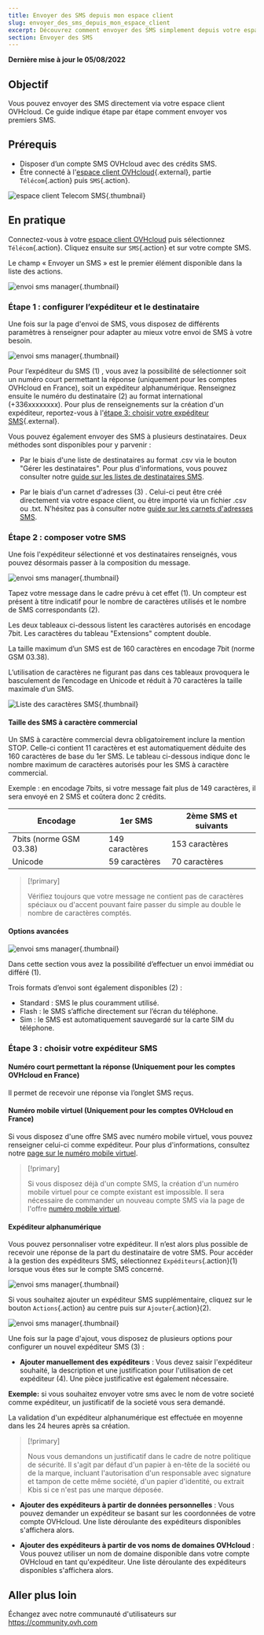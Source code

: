 ```yaml
---
title: Envoyer des SMS depuis mon espace client
slug: envoyer_des_sms_depuis_mon_espace_client
excerpt: Découvrez comment envoyer des SMS simplement depuis votre espace client OVHcloud
section: Envoyer des SMS
---
```


**Dernière mise à jour le 05/08/2022**

## Objectif

Vous pouvez envoyer des SMS directement via votre espace client OVHcloud. Ce guide indique étape par étape comment envoyer vos premiers SMS.

## Prérequis

- Disposer d’un compte SMS OVHcloud avec des crédits SMS.
- Être connecté à l'[espace client OVHcloud](https://www.ovh.com/auth?onsuccess=https%3A%2F%2Fwww.ovhtelecom.fr%2Fmanager&ovhSubsidiary=fr){.external}, partie `Télécom`{.action} puis `SMS`{.action}.

![espace client Telecom SMS](https://raw.githubusercontent.com/ovh/docs/master/templates/control-panel/product-selection/telecom/tpl-telecom-03-fr-sms.png){.thumbnail}

## En pratique

Connectez-vous à votre [espace client OVHcloud](https://www.ovh.com/auth/?action=gotomanager&from=https://www.ovh.com/fr/&ovhSubsidiary=fr) puis sélectionnez `Télécom`{.action}. Cliquez ensuite sur `SMS`{.action} et sur votre compte SMS.

Le champ « Envoyer un SMS » est le premier élément disponible dans la liste des actions.

![envoi sms manager](images/sms-send-control-panel01E.png){.thumbnail}

### Étape 1 : configurer l’expéditeur et le destinataire

Une fois sur la page d'envoi de SMS, vous disposez de différents paramètres à renseigner pour adapter au mieux votre envoi de SMS à votre besoin.

![envoi sms manager](images/sms-send-control-panel02E.png){.thumbnail}

Pour l’expéditeur du SMS (1) , vous avez la possibilité de sélectionner soit un numéro court permettant la réponse (uniquement pour les comptes OVHcloud en France), soit un expéditeur alphanumérique. 
Renseignez ensuite  le numéro du destinataire (2) au format international (+336xxxxxxxx). 
Pour plus de renseignements sur la création d'un expéditeur, reportez-vous à l'[étape 3: choisir votre expéditeur SMS](./#etape-3-choisir-votre-expediteur-sms){.external}.

Vous pouvez également envoyer des SMS à plusieurs destinataires. Deux méthodes sont disponibles pour y parvenir :

- Par le biais d'une liste de destinataires au format .csv via le bouton "Gérer les destinataires". 
Pour plus d'informations, vous pouvez consulter notre [guide sur les listes de destinataires SMS](../liste_de_destinataire_sms/).

- Par le biais d'un carnet d'adresses (3) . Celui-ci peut être créé directement via votre espace client, ou être importé via un fichier .csv ou .txt. 
N'hésitez pas à consulter notre [guide sur les carnets d'adresses SMS](../gerer_mes_carnets_dadresses_sms/).

### Étape 2 : composer votre SMS

Une fois l'expéditeur sélectionné et vos destinataires renseignés, vous pouvez désormais passer à la composition du message.

![envoi sms manager](images/sms-send-control-panel03E.png){.thumbnail}

Tapez votre message dans le cadre prévu à cet effet (1). Un compteur est présent à titre indicatif pour le nombre de caractères utilisés et le nombre de SMS correspondants (2).

Les deux tableaux ci-dessous listent les caractères autorisés en encodage 7bit. Les caractères du tableau "Extensions" comptent double. 

La taille maximum d’un SMS est de 160 caractères en encodage 7bit (norme GSM 03.38).

L’utilisation de caractères ne figurant pas dans ces tableaux provoquera le basculement de l’encodage en Unicode et réduit à 70 caractères la taille maximale d’un SMS.

![Liste des caractères SMS](images/smsauthorizedcharacters.png){.thumbnail}

#### Taille des SMS à caractère commercial

Un SMS à caractère commercial devra obligatoirement inclure la mention STOP. Celle-ci contient 11 caractères et est automatiquement déduite des 160 caractères de base du 1er SMS.
Le tableau ci-dessous indique donc le nombre maximum de caractères autorisés pour les SMS à caractère commercial. 

Exemple : en encodage 7bits, si votre message fait plus de 149 caractères, il sera envoyé en 2 SMS et coûtera donc 2 crédits.

| Encodage | 1er SMS | 2ème SMS et suivants  |
|---|---|---|
| 7bits (norme GSM 03.38) | 149 caractères | 153 caractères |
| Unicode | 59 caractères | 70 caractères  |

> [!primary]
>
> Vérifiez toujours que votre message ne contient pas de caractères spéciaux ou d'accent pouvant faire passer du simple au double le nombre de caractères comptés.
>

#### Options avancées

![envoi sms manager](images/sms-send-control-panel-advanced.png){.thumbnail}

Dans cette section vous avez la possibilité d’effectuer un envoi immédiat ou différé (1).

Trois formats d’envoi sont également disponibles (2) :

- Standard : SMS le plus couramment utilisé.
- Flash : le SMS s’affiche directement sur l’écran du téléphone.
- Sim : le SMS est automatiquement sauvegardé sur la carte SIM du téléphone.

### Étape 3 : choisir votre expéditeur SMS

#### Numéro court permettant la réponse (Uniquement pour les comptes OVHcloud en France)

Il permet de recevoir une réponse via l’onglet SMS reçus.

#### Numéro mobile virtuel (Uniquement pour les comptes OVHcloud en France)

Si vous disposez d'une offre SMS avec numéro mobile virtuel, vous pouvez renseigner celui-ci comme expéditeur. Pour plus d'informations, consultez notre [page sur le numéro mobile virtuel](https://www.ovhtelecom.fr/sms/reponse/numeros-virtuels.xml).

> [!primary]
>
>Si vous disposez déjà d'un compte SMS, la création d'un numéro mobile virtuel pour ce compte existant est impossible. Il sera nécessaire de commander un nouveau compte SMS via la page de l'offre [numéro mobile virtuel](https://www.ovhtelecom.fr/sms/reponse/numeros-virtuels.xml).
>

#### Expéditeur alphanumérique

Vous pouvez personnaliser votre expéditeur. Il n’est alors plus possible de recevoir une réponse de la part du destinataire de votre SMS. Pour accéder à la gestion des expéditeurs SMS, sélectionnez `Expéditeurs`{.action}(1) lorsque vous êtes sur le compte SMS concerné.

![envoi sms manager](images/sms-send-control-panel04E.png){.thumbnail}

Si vous souhaitez ajouter un expéditeur SMS supplémentaire, cliquez sur le bouton `Actions`{.action} au centre puis sur `Ajouter`{.action}(2).

![envoi sms manager](images/sms-send-control-panel05E.png){.thumbnail}

Une fois sur la page d'ajout, vous disposez de plusieurs options pour configurer un nouvel expéditeur SMS (3) :

- **Ajouter manuellement des expéditeurs** : Vous devez saisir l'expéditeur souhaité, la description et une justification pour l'utilisation de cet expéditeur (4). Une pièce justificative est également nécessaire.

**Exemple:** si vous souhaitez envoyer votre sms avec le nom de votre societé comme expéditeur, un justificatif de la societé vous sera demandé.

La validation d'un expéditeur alphanumérique est effectuée en moyenne dans les 24 heures après sa création.

> [!primary]
>
> Nous vous demandons un justificatif dans le cadre de notre politique de sécurité. Il s'agit par défaut d'un papier à en-tête de la société ou de la marque, incluant l'autorisation d'un responsable avec signature et tampon de cette même société, d'un papier d'identité, ou extrait Kbis si ce n'est pas une marque déposée.
>

- **Ajouter des expéditeurs à partir de données personnelles** : Vous pouvez demander un expéditeur se basant sur les coordonnées de votre compte OVHcloud. Une liste déroulante des expéditeurs disponibles s'affichera alors.

- **Ajouter des expéditeurs à partir de vos noms de domaines OVHcloud** : Vous pouvez utiliser un nom de domaine disponible dans votre compte OVHcloud en tant qu'expéditeur. Une liste déroulante des expéditeurs disponibles s'affichera alors.

## Aller plus loin

Échangez avec notre communauté d'utilisateurs sur <https://community.ovh.com>
